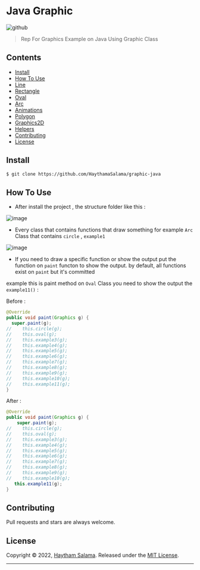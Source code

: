 # Java Graphic 
![github](https://user-images.githubusercontent.com/37311945/162650428-df026403-68ba-48bb-b88a-fc62dc9cb430.jpg)


> Rep For Graphics Example on Java Using Graphic Class  

## Contents 

- [Install](#install)
- [How To Use](#how-to-use)
- [Line](https://github.com/HaythamaSalama/graphic-java/tree/master/src/Line)
- [Rectangle](https://github.com/HaythamaSalama/graphic-java/tree/master/src/Rectangle)
- [Oval](https://github.com/HaythamaSalama/graphic-java/tree/master/src/Oval)
- [Arc](https://github.com/HaythamaSalama/graphic-java/tree/master/src/Arc)
- [Animations](https://github.com/HaythamaSalama/graphic-java/tree/master/src/Animations)
- [Polygon](https://github.com/HaythamaSalama/graphic-java/tree/master/src/Polygon)
- [Graphics2D](https://github.com/HaythamaSalama/graphic-java/tree/master/src/Graphics2D)
- [Helpers](https://github.com/HaythamaSalama/graphic-java/tree/master/src/Helpers)
- [Contributing](#Contributing)
- [License](#License)

## Install

```sh
$ git clone https://github.com/HaythamaSalama/graphic-java
```

## How To Use

* After install the project , the structure folder like this :

![image](https://user-images.githubusercontent.com/37311945/163044109-ecce2293-1e92-4d61-af81-c82e1f5e4f85.png)

* Every class that contains functions that draw something for example  `Arc`  Class that contains `circle` , `example1`

![image](https://user-images.githubusercontent.com/37311945/163045542-72ad07d3-c121-4f89-95cd-bd4d80301231.png)

* If you need to draw a specific function or show the output put the function on `paint` functon to show the output. by default, all functions exist on `paint` but it's committed 
 
 example this is paint method on `Oval` Class  you need to show the output the `example11()` : 
  
  Before : 
  
  ```java
@Override
public void paint(Graphics g) {
    super.paint(g);
//    this.circle(g);
//    this.oval(g);
//    this.example3(g);
//    this.example4(g);
//    this.example5(g);
//    this.example6(g);
//    this.example7(g);
//    this.example8(g);
//    this.example9(g);
//    this.example10(g);
//    this.example11(g);
}
```
  
 After : 
    
```java
@Override
public void paint(Graphics g) {
    super.paint(g);
//    this.circle(g);
//    this.oval(g);
//    this.example3(g);
//    this.example4(g);
//    this.example5(g);
//    this.example6(g);
//    this.example7(g);
//    this.example8(g);
//    this.example9(g);
//    this.example10(g);
   this.example11(g);
}
```


## Contributing

Pull requests and stars are always welcome.

## License

Copyright © 2022, [Haytham Salama](https://github.com/haythamasalama).
Released under the [MIT License](LICENSE).

***
